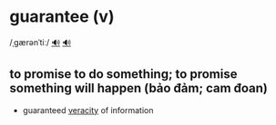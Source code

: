 # guarantee (v)

/ˌɡærənˈtiː/ [🔊](https://www.oxfordlearnersdictionaries.com/media/english/uk_pron/g/gua/guara/guarantee__gb_2.mp3) [🔊](https://www.oxfordlearnersdictionaries.com/media/english/us_pron/g/gua/guara/guarantee__us_1.mp3)

## to promise to do something; to promise something will happen (bảo đảm; cam đoan)

- guaranteed [veracity](../v/veracity-n.md#the-quality-of-being-true-the-habit-of-telling-the-truth-tính-chân-thật-tính-xác-thực) of information